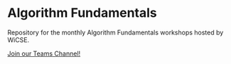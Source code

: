 # Algorithm Fundamentals
Repository for the monthly Algorithm Fundamentals workshops hosted by WiCSE.

[Join our Teams Channel! ](https://teams.microsoft.com/l/channel/19%3a2c4377b6119e42a59fd4ccbf2562271b%40thread.skype/Algorithm%2520Fundamentals?groupId=070a6bff-7541-4a26-b9f5-35f93be0b7ca&tenantId=72f988bf-86f1-41af-91ab-2d7cd011db47)
